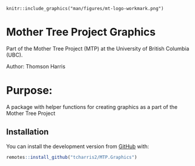 ```{r, echo=FALSE, out.width="433px", fig.align="center"}
knitr::include_graphics("man/figures/mt-logo-workmark.png")
```

# Mother Tree Project Graphics
Part of the Mother Tree Project (MTP) at the University of British Columbia (UBC). 

Author: Thomson Harris

# Purpose:
A package with helper functions for creating graphics as a part of the Mother Tree Project

## Installation

You can install the development version from [GitHub](https://github.com/tcharris2/MTP.Graphics) with:

``` r
remotes::install_github("tcharris2/MTP.Graphics")
```

